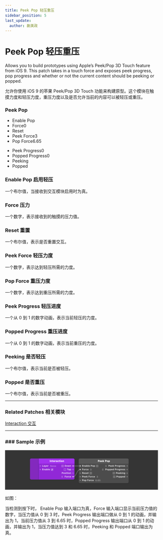 ```yaml
---
title: Peek Pop 轻压重压
sidebar_position: 5
last_update:
  author: 蒯美政
---
```


# Peek Pop 轻压重压

Allows you to build prototypes using Apple’s Peek/Pop 3D Touch feature from iOS 9. This patch takes in a touch force and exposes peek progress, pop progress and whether or not the current content should be peeking or popped.

允许你使用 iOS 9 的苹果 Peek/Pop 3D Touch 功能来构建原型。这个模块在触摸力度和轻压力度，重压力度以及是否允许当前的内容可以被轻压或重压。

<div className="patch-container">
    <div className="patch processor">
        <h3>Peek Pop</h3>
        <ul className="inputs">
            <li>Enable Pop<span className="checkbox-off"></span></li>
            <li>Force<span>0</span></li>
            <li>Reset<span className="checkbox-off"></span></li>
            <li>Peek Force<span>3</span></li>
            <li>Pop Force<span>6.65</span></li>
        </ul>
        <ul className="outputs">
            <li>Peek Progress<span>0</span></li>
            <li>Popped Progress<span>0</span></li>
            <li>Peeking<span className="checkbox-off"></span></li>
            <li>Popped<span className="checkbox-off"></span></li>
        </ul>
    </div>
</div>

### Enable Pop 启用轻压

一个布尔值，当接收到交互模块启用时为真。

### Force 压力

一个数字，表示接收到的触摸的压力值。

### Reset 重置

一个布尔值，表示是否重置交互。

### Peek Force 轻压力度

一个数字，表示达到轻压所需的力度。

### Pop Force 重压力度

一个数字，表示达到重压所需的力度。

### Peek Progress 轻压进度

一个从 0 到 1 的数字动画，表示当前轻压的力度。

### Popped Progress 重压进度

一个从 0 到 1 的数字动画，表示当前重压的力度。

### Peeking 是否轻压

一个布尔值，表示当前是否被轻压。

### Popped 是否重压

一个布尔值，表示当前是否被重压。

---

### Related Patches 相关模块

[Interaction 交互](./Interaction.md)

---

### ### Sample 示例

![Image](./../../../static/img/docs/Interaction/peek-pop-example.png)

如图：

当检测到按下时， Enable Pop 输入端口为真，Force 输入端口显示当前压力值的数字，当压力值从 0 到 3 时，Peek Progress 输出端口做从 0 到 1 的动画，并输出为 1，当前压力值从 3 到 6.65 时，Popped Progress 输出端口从 0 到 1 的动画，并输出为 1，当压力值达到 3 和 6.65 时，Peeking 和 Popped 端口输出为真。
